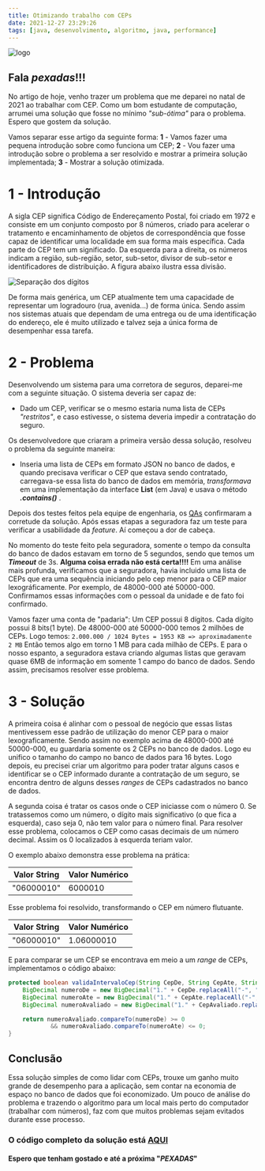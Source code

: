 ```yaml
---
title: Otimizando trabalho com CEPs
date: 2021-12-27 23:29:26
tags: [java, desenvolvimento, algoritmo, java, performance]
---
```


![logo](logo.jpg)
## Fala **_pexadas_**!!!

No artigo de hoje, venho trazer um problema que me deparei no natal de 2021 ao trabalhar com CEP. Como um bom estudante de computação, arrumei uma solução que fosse no mínimo _"sub-ótima"_ para o problema. Espero que gostem da solução.

Vamos separar esse artigo da seguinte forma: 
**1** - Vamos fazer uma pequena introdução sobre como funciona um CEP;
**2** - Vou fazer uma introdução sobre o problema a ser resolvido e mostrar a primeira solução implementada; 
**3** - Mostrar a solução otimizada.


# 1 - Introdução
A sigla CEP significa Código de Endereçamento Postal, foi criado em 1972 e consiste em um conjunto composto por 8 números, criado para acelerar o tratamento e encaminhamento de objetos de correspondência que fosse capaz de identificar uma localidade em sua forma mais específica.
Cada parte do CEP tem um significado. Da esquerda para a direita, os números indicam a região, sub-região, setor, sub-setor, divisor de sub-setor e identificadores de distribuição. A figura abaixo ilustra essa divisão.

![Separação dos dígitos](cepdigitos.jpg)

De forma mais genérica, um CEP atualmente tem uma capacidade de representar um logradouro (rua, avenida...) de forma única. Sendo assim nos sistemas atuais que dependam de uma entrega ou de uma identificação do endereço, ele é muito utilizado e talvez seja a única forma de desempenhar essa tarefa.

# 2 - Problema
Desenvolvendo um sistema para uma corretora de seguros, deparei-me com a seguinte situação. O sistema deveria ser capaz de:
 - Dado um CEP, verificar se o mesmo estaria numa lista de CEPs _"restritos"_, e caso estivesse, o sistema deveria impedir a contratação do seguro.

Os desenvolvedore que criaram a primeira versão dessa solução, resolveu o problema da seguinte maneira:
 - Inseria uma lista de CEPs em formato JSON no banco de dados, e quando precisava verificar o CEP que estava sendo contratado, carregava-se essa lista do banco de dados em memória, _transformava_ em uma implementação da interface **List** (em Java) e usava o método **_.contains()_** .

Depois dos testes feitos pela equipe de engenharia, os [QAs](https://gaea.com.br/afinal-o-que-e-quality-assurance/) confirmaram a corretude da solução. Após essas etapas a seguradora faz um teste para verificar a usabilidade da _feature_. Aí começou a dor de cabeça.

No momento do teste feito pela seguradora, somente o tempo da consulta do banco de dados estavam em torno de 5 segundos, sendo que temos um **_Timeout_** de 3s. **Alguma coisa errada não está certa!!!!**
Em uma análise mais profunda, verificamos que a seguradora, havia incluido uma lista de CEPs que era uma sequência iniciando pelo cep menor para o CEP maior lexográficamente. Por exemplo, de 48000-000 até 50000-000. Confirmamos essas informações com o pessoal da unidade e de fato foi confirmado.

Vamos fazer uma conta de "padaria":
Um CEP possui 8 dígitos. Cada dígito possui 8 bits(1 byte). De 48000-000 até 50000-000 temos 2 milhões de CEPs. Logo temos:
`
2.000.000 / 1024 Bytes = 1953 KB => aproximadamente 2 MB
`
Então temos algo em torno 1 MB para cada milhão de CEPs. E para o nosso espanto, a seguradora estava criando algumas listas que geravam quase 6MB de informação em somente 1 campo do banco de dados.
Sendo assim, precisamos resolver esse problema.

# 3 - Solução
A primeira coisa é alinhar com o pessoal de negócio que essas listas mentivessem esse padrão de utilização do menor CEP para o maior lexograficamente. Sendo assim no exemplo acima de 48000-000 até 50000-000, eu guardaria somente os 2 CEPs no banco de dados. Logo eu unifico o tamanho do campo no banco de dados para 16 bytes.
Logo depois, eu precisei criar um algoritmo para poder tratar alguns casos e identificar se o CEP informado durante a contratação de um seguro, se encontra dentro de alguns desses _ranges_ de CEPs cadastrados no banco de dados. 

A segunda coisa é tratar os casos onde o CEP iniciasse com o número 0. Se tratassemos como um número, o dígito mais significativo (o que fica a esquerda), caso seja 0, não tem valor para o número final. Para resolver esse problema, colocamos o CEP como casas decimais de um número decimal. Assim os 0 localizados à esquerda teriam valor.

O exemplo abaixo demonstra esse problema na prática:

Valor String | Valor Numérico
----------|-------------
"06000010" | 6000010

Esse problema foi resolvido, transformando o CEP em número flutuante.

Valor String | Valor Numérico
----------|-------------
"06000010" | 1.06000010

E para comparar se um CEP se encontrava em meio a um _range_ de CEPs, implementamos o código abaixo:
```java
protected boolean validaIntervaloCep(String CepDe, String CepAte, String CepAvaliado) {
    BigDecimal numeroDe = new BigDecimal("1." + CepDe.replaceAll("-", "").replaceAll("\\.", ""));
    BigDecimal numeroAte = new BigDecimal("1." + CepAte.replaceAll("-", "").replaceAll("\\.", ""));
    BigDecimal numeroAvaliado = new BigDecimal("1." + CepAvaliado.replaceAll("-", "").replaceAll("\\.", ""));

    return numeroAvaliado.compareTo(numeroDe) >= 0
            && numeroAvaliado.compareTo(numeroAte) <= 0;
}
```

## Conclusão
Essa solução simples de como lidar com CEPs, trouxe um ganho muito grande de desempenho para a aplicação, sem contar na economia de espaço no banco de dados que foi economizado.
Um pouco de análise do problema e trazendo o algoritmo para um local mais perto do computador (trabalhar com números), faz com que muitos problemas sejam evitados durante esse processo.

### O código completo da solução está [AQUI](https://github.com/dsandrade0/otimizandoCep)

#### Espero que tenham gostado e até a próxima  "**_PEXADAS_**"

